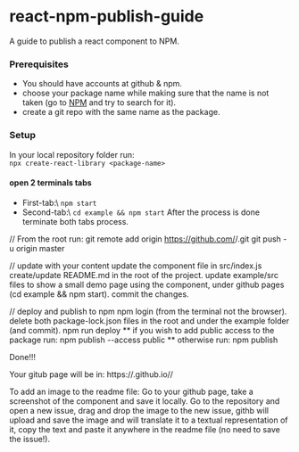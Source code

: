 # react-npm-publish-guide
A guide to publish a react component to NPM.

### Prerequisites
- You should have accounts at github & npm.
- choose your package name while making sure that the name is not taken (go to [NPM](https://www.npmjs.com/) and try to search for it).
- create a git repo with the same name as the package.

### Setup
In your local repository folder run:\
`npx create-react-library <package-name>`

#### open 2 terminals tabs
- First-tab:\ `npm start`
- Second-tab:\ `cd example && npm start`
After the process is done terminate both tabs process.

// From the root run:
git remote add origin https://github.com/<username>/<package-name>.git
git push -u origin master

// update with your content
update the component file in src/index.js
create/update README.md in the root of the project.
update example/src files to show a small demo page using the component, under github pages (cd example && npm start).
commit the changes.

// deploy and publish to npm
npm login (from the terminal not the browser).
delete both package-lock.json files in the root and under the example folder (and commit).
npm run deploy
** if you wish to add public access to the package run:
npm publish --access public
** otherwise run:
npm publish

Done!!!

Your gitub page will be in:
https://<username>.github.io/<package-name>/

To add an image to the readme file:
Go to your github page, take a screenshot of the component and save it locally.
Go to the repository and open a new issue, drag and drop the image to the new issue, 
githb will upload and save the image and will translate it to a textual representation of it, 
copy the text and paste it anywhere in the readme file (no need to save the issue!).
